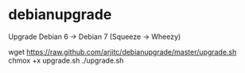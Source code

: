 debianupgrade
=============

Upgrade Debian 6 -> Debian 7 (Squeeze -> Wheezy)


wget https://raw.github.com/arjitc/debianupgrade/master/upgrade.sh
chmox +x upgrade.sh
./upgrade.sh

